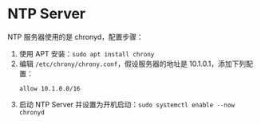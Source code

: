# NTP Server

NTP 服务器使用的是 chronyd，配置步骤：

1. 使用 APT 安装：`sudo apt install chrony`
2. 编辑 `/etc/chrony/chrony.conf`，假设服务器的地址是 10.1.0.1，添加下列配置：
    ```
    allow 10.1.0.0/16
    ```
3. 启动 NTP Server 并设置为开机启动：`sudo systemctl enable --now chronyd`
